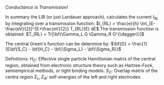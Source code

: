 *Conductance is Transmission!*

In summary the LIB (or just Landauer approach), calculates the current $I_{RL}$ by integrating over a transmission function:
$I_{RL} = \frac{e}{h} \int_{E-\frac{eV}{2}}^{E+\frac{eV}{2}} T_{RL}(E) dE$
The transmission function is obtained:
$T_{RL} = Tr[\bf{\Gamma_L G \Gamma_R G^{\dagger}}]$

The central Green's function can be determine by:
$\bf{G} = \frac{1}{E\bf{S_C} - \bf{H_C} - \bf{\Sigma_L} - \bf{\Sigma_R}}$

Definitions:
$H_C$: Effective single particle Hamiltonian matrix of the central region, obtained from electronic structure theory such as Hartree-Fock, semiempirical methods, or tight binding models. 
$S_C$: Overlap matrix of the centra region
$\Sigma_L, \Sigma_R$: self-energies of the left and right electrodes